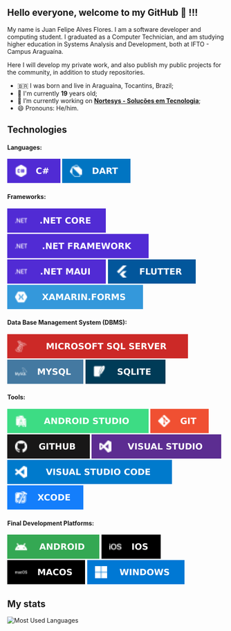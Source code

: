 ## Hello everyone, welcome to my GitHub 👋 !!!

My name is Juan Felipe Alves Flores. I am a software developer and computing student. I graduated as a Computer Technician, and am studying higher education in Systems Analysis and Development, both at IFTO - Campus Araguaína.

Here I will develop my private work, and also publish my public projects for the community, in addition to study repositories.

- 🇧🇷 I was born and live in Araguaína, Tocantins, Brazil;
- 🎂 I'm currently **19** years old;
- 🔭 I’m currently working on **[Nortesys - Soluções em Tecnologia](https://nortesys.com.br/)**;
- 😄 Pronouns: He/him.

## Technologies

#### Languages:
![C#](https://github.com/vilaJJ/vilaJJ/blob/793211b475571ee006b3c227a2d6b52fa629f49d/README/Languages/csharp.svg)
![Dart](https://github.com/vilaJJ/vilaJJ/blob/095dc41ca998b6e350cbe4c125c096e45f85b1ba/README/Languages/dart.svg)

#### Frameworks:
![.NET Core](https://github.com/vilaJJ/vilaJJ/blob/8ac4471c6d5207c18d004810836f5cd4cb6da836/README/Frameworks/dotnet_core.svg)
![.NET Framework](https://github.com/vilaJJ/vilaJJ/blob/8ac4471c6d5207c18d004810836f5cd4cb6da836/README/Frameworks/dotnet_framework.svg)
![.NET MAUI](https://github.com/vilaJJ/vilaJJ/blob/8ac4471c6d5207c18d004810836f5cd4cb6da836/README/Frameworks/dotnet_maui.svg)
![Flutter](https://github.com/vilaJJ/vilaJJ/blob/8ac4471c6d5207c18d004810836f5cd4cb6da836/README/Frameworks/flutter.svg)
![Xamarin.Forms](https://github.com/vilaJJ/vilaJJ/blob/8ac4471c6d5207c18d004810836f5cd4cb6da836/README/Frameworks/xamarin_forms.svg)

#### Data Base Management System (DBMS):
![Microsoft SQL Server](https://github.com/vilaJJ/vilaJJ/blob/266b0c9458aad9739876a06a4c834a983542007b/README/DBMS/sql_server.svg)
![MySQL](https://github.com/vilaJJ/vilaJJ/blob/266b0c9458aad9739876a06a4c834a983542007b/README/DBMS/mysql.svg)
![SQLite](https://github.com/vilaJJ/vilaJJ/blob/266b0c9458aad9739876a06a4c834a983542007b/README/DBMS/sqlite.svg)

#### Tools:
![Android Studio](https://github.com/vilaJJ/vilaJJ/blob/a817124f2785b7b3d6ba52cd66227d0ab0006a6e/README/Tools/android_studio.svg)
![Git](https://github.com/vilaJJ/vilaJJ/blob/d2baf444d6a8cd1e5b2ee26d9fa724beb9d24f1f/README/Tools/git.svg)
![GitHub](https://github.com/vilaJJ/vilaJJ/blob/d2baf444d6a8cd1e5b2ee26d9fa724beb9d24f1f/README/Tools/github.svg)
![Visual Studio](https://github.com/vilaJJ/vilaJJ/blob/a817124f2785b7b3d6ba52cd66227d0ab0006a6e/README/Tools/visual_studio.svg)
![Visual Studio Code](https://github.com/vilaJJ/vilaJJ/blob/a817124f2785b7b3d6ba52cd66227d0ab0006a6e/README/Tools/visual_studio_code.svg)
![XCode](https://github.com/vilaJJ/vilaJJ/blob/a817124f2785b7b3d6ba52cd66227d0ab0006a6e/README/Tools/xcode.svg)

#### Final Development Platforms:
![Android](https://github.com/vilaJJ/vilaJJ/blob/11fef597560534e9e169c1e4b826d1c7d430a7d0/README/FinalDevelopmentPlatforms/android.svg)
![iOS](https://github.com/vilaJJ/vilaJJ/blob/11fef597560534e9e169c1e4b826d1c7d430a7d0/README/FinalDevelopmentPlatforms/ios.svg)
![MacOS](https://github.com/vilaJJ/vilaJJ/blob/11fef597560534e9e169c1e4b826d1c7d430a7d0/README/FinalDevelopmentPlatforms/mac_os.svg)
![Windows](https://github.com/vilaJJ/vilaJJ/blob/11fef597560534e9e169c1e4b826d1c7d430a7d0/README/FinalDevelopmentPlatforms/windows.svg)

## My stats
![Most Used Languages](https://github-readme-stats.vercel.app/api/top-langs/?username=vilaJJ&count_private=true&show_icons=true&layout=pie&langs_count=100)
<!--

Sample icon: https://simpleicons.org/
Static Badge: https://shields.io/badges

## Minhas redes:
<ul>
  <li>
    <img src="https://user-images.githubusercontent.com/30157522/87162006-b6c05980-c29b-11ea-8dfe-fba74549729b.png" width="18" alt="Youtube">
    <a href="https://www.youtube.com/channel/UCTM1Idirf0ALOdEdq31qkjg?view_as=subscriber" target="_blank" title="My Youtube">Youtube</a>
  </li>
  <li>
    <img src="https://user-images.githubusercontent.com/30157522/87161461-f33f8580-c29a-11ea-8686-34eb06e44501.png" width="18" alt="Twitter"> 
    <a href="https://twitter.com/IuryProf" target="_blank" title="My Twitter">Twitter</a>
  </li>
  <li>
    <img src="https://user-images.githubusercontent.com/30157522/87161827-6cd77380-c29b-11ea-902a-725eeed60745.png" width="18" alt="Linkedin"> 
    <a href="https://www.linkedin.com/in/iurygdeoliveira/" target="_blank" title="My LinkedIn">LinkedIn</a>
  </li>
</ul>

## Minhas estatísticas
![Top Languages](https://github-readme-stats.vercel.app/api/top-langs/?username=iurygdeoliveira&hide=jupyter%20notebook&langs_count=20&count_private=true&show_icons=true&layout=compact) ![Anurag's GitHub stats](https://github-readme-stats.vercel.app/api?username=iurygdeoliveira&show_icons=true)

## Visualizações
<p>
  <img src="https://gpvc.arturio.dev/iurygdeoliveira" alt="profile views">
</p>

**vilaJJ/vilaJJ** is a ✨ _special_ ✨ repository because its `README.md` (this file) appears on your GitHub profile.

Here are some ideas to get you started:

- 🔭 I’m currently working on ...
- 🌱 I’m currently learning ...
- 👯 I’m looking to collaborate on ...
- 🤔 I’m looking for help with ...
- 💬 Ask me about ...
- 📫 How to reach me: ...
- 😄 Pronouns: ...
- ⚡ Fun fact: ...
-->
